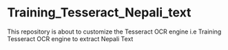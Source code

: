 # Training_Tesseract_Nepali_text
This repository is about to customize the Tesseract OCR engine i.e Training Tesseract OCR engine to extract Nepali Text 

